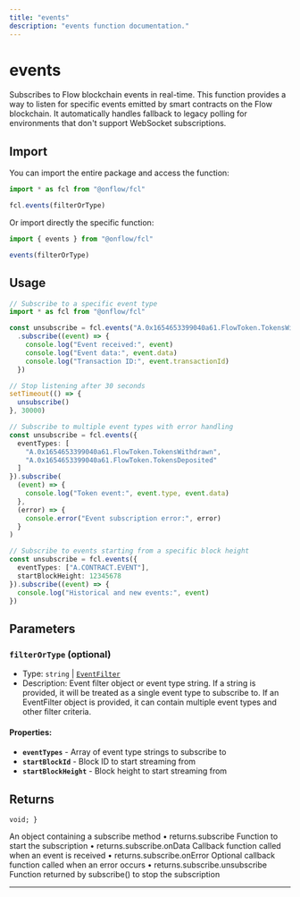```yaml
---
title: "events"
description: "events function documentation."
---
```


<!-- THIS DOCUMENT IS AUTO-GENERATED FROM [onflow/fcl/../fcl-core/src/events/index.ts](https://github.com/onflow/fcl-js/tree/master/packages/fcl/../fcl-core/src/events/index.ts). DO NOT EDIT MANUALLY -->

# events

Subscribes to Flow blockchain events in real-time. This function provides a way to listen
for specific events emitted by smart contracts on the Flow blockchain. It automatically handles
fallback to legacy polling for environments that don't support WebSocket subscriptions.

## Import

You can import the entire package and access the function:

```typescript
import * as fcl from "@onflow/fcl"

fcl.events(filterOrType)
```

Or import directly the specific function:

```typescript
import { events } from "@onflow/fcl"

events(filterOrType)
```

## Usage

```typescript
// Subscribe to a specific event type
import * as fcl from "@onflow/fcl"

const unsubscribe = fcl.events("A.0x1654653399040a61.FlowToken.TokensWithdrawn")
  .subscribe((event) => {
    console.log("Event received:", event)
    console.log("Event data:", event.data)
    console.log("Transaction ID:", event.transactionId)
  })

// Stop listening after 30 seconds
setTimeout(() => {
  unsubscribe()
}, 30000)

// Subscribe to multiple event types with error handling
const unsubscribe = fcl.events({
  eventTypes: [
    "A.0x1654653399040a61.FlowToken.TokensWithdrawn",
    "A.0x1654653399040a61.FlowToken.TokensDeposited"
  ]
}).subscribe(
  (event) => {
    console.log("Token event:", event.type, event.data)
  },
  (error) => {
    console.error("Event subscription error:", error)
  }
)

// Subscribe to events starting from a specific block height
const unsubscribe = fcl.events({
  eventTypes: ["A.CONTRACT.EVENT"],
  startBlockHeight: 12345678
}).subscribe((event) => {
  console.log("Historical and new events:", event)
})
```

## Parameters

### `filterOrType` (optional)


- Type: `string` | [`EventFilter`](../types#eventfilter)
- Description: Event filter object or event type string.
If a string is provided, it will be treated as a single event type to subscribe to.
If an EventFilter object is provided, it can contain multiple event types and other filter criteria.

#### Properties:

- **`eventTypes`**  - Array of event type strings to subscribe to
- **`startBlockId`**  - Block ID to start streaming from
- **`startBlockHeight`**  - Block height to start streaming from


## Returns

`void; }`


An object containing a subscribe method
• returns.subscribe Function to start the subscription
• returns.subscribe.onData Callback function called when an event is received
• returns.subscribe.onError Optional callback function called when an error occurs
• returns.subscribe.unsubscribe Function returned by subscribe() to stop the subscription

---